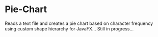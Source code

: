 # Pie-Chart
Reads a text file and creates a pie chart based on character frequency using custom shape hierarchy for JavaFX... Still in progress...
